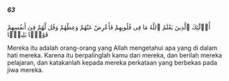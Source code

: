 ##### 63

<span class="ayah">أُو۟لَٰٓئِكَ ٱلَّذِينَ يَعْلَمُ ٱللَّهُ مَا فِى قُلُوبِهِمْ فَأَعْرِضْ عَنْهُمْ وَعِظْهُمْ وَقُل لَّهُمْ فِىٓ أَنفُسِهِمْ قَوْلًۢا بَلِيغًۭا</span>

<span class="ayah_translation">Mereka itu adalah orang-orang yang Allah mengetahui apa yang di dalam hati mereka. Karena itu berpalinglah kamu dari mereka, dan berilah mereka pelajaran, dan katakanlah kepada mereka perkataan yang berbekas pada jiwa mereka.</span>
